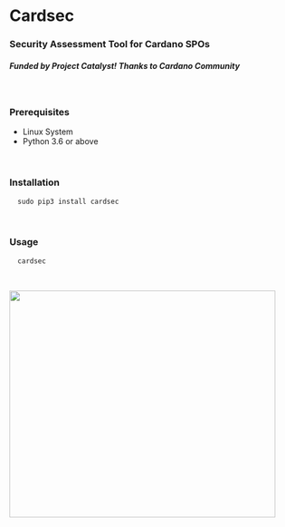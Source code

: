 <h1>Cardsec</h1>
<h3>Security Assessment Tool for Cardano SPOs</h3>
<h5>Funded by Project Catalyst! Thanks to Cardano Community</h5>
<br>
<p>
  <h3> Prerequisites </h3>
  <ul>
    <li> Linux System
    <li> Python 3.6 or above
  </ul>
</p>
<br>
<p>
  <h3> Installation </h3>

```python
  sudo pip3 install cardsec
```
</p>
<br>
<p>
  <h3> Usage </h3>

```shell
  cardsec
```
</p>
<br>
<p>
  <img src="/img/cardsec.gif?raw=true" width="470" height="400"/>
</p>
<br>
